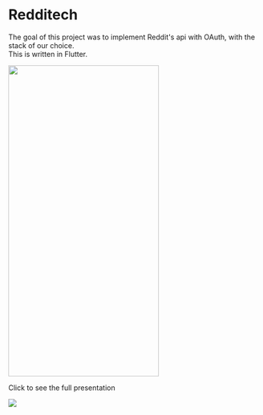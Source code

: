 # Redditech  
  
The goal of this project was to implement Reddit's api with OAuth, with the stack of our choice.  
This is written in Flutter.  
  
<img src="https://raw.github.com/L0rentz/Redditech/master/examples/example1.gif" width="300" height="620"/>  

Click to see the full presentation  

[![](http://img.youtube.com/vi/CQ_O51yfd_A/0.jpg)](http://www.youtube.com/watch?v=CQ_O51yfd_A "Redditech")
